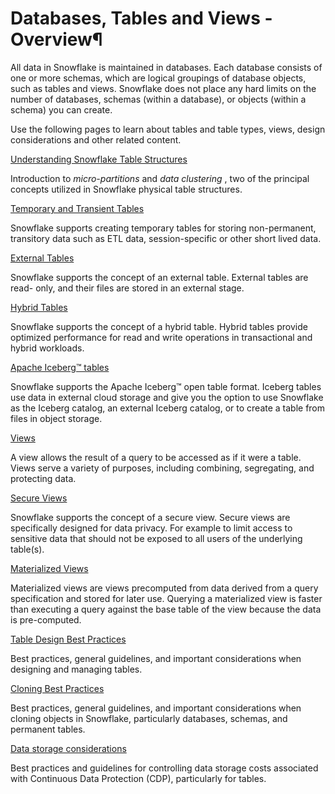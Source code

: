 # Databases, Tables and Views - Overview¶

All data in Snowflake is maintained in databases. Each database consists of
one or more schemas, which are logical groupings of database objects, such as
tables and views. Snowflake does not place any hard limits on the number of
databases, schemas (within a database), or objects (within a schema) you can
create.

Use the following pages to learn about tables and table types, views, design
considerations and other related content.

[Understanding Snowflake Table Structures](user-guide/tables-micro-partitions)

    

Introduction to _micro-partitions_ and _data clustering_ , two of the
principal concepts utilized in Snowflake physical table structures.

[Temporary and Transient Tables](user-guide/tables-temp-transient)

    

Snowflake supports creating temporary tables for storing non-permanent,
transitory data such as ETL data, session-specific or other short lived data.

[External Tables](user-guide/tables-external-intro)

    

Snowflake supports the concept of an external table. External tables are read-
only, and their files are stored in an external stage.

[Hybrid Tables](user-guide/tables-hybrid)

    

Snowflake supports the concept of a hybrid table. Hybrid tables provide
optimized performance for read and write operations in transactional and
hybrid workloads.

[Apache Iceberg™ tables](user-guide/tables-iceberg)

    

Snowflake supports the Apache Iceberg™ open table format. Iceberg tables use
data in external cloud storage and give you the option to use Snowflake as the
Iceberg catalog, an external Iceberg catalog, or to create a table from files
in object storage.

[Views](user-guide/views-introduction)

    

A view allows the result of a query to be accessed as if it were a table.
Views serve a variety of purposes, including combining, segregating, and
protecting data.

[Secure Views](user-guide/views-secure)

    

Snowflake supports the concept of a secure view. Secure views are specifically
designed for data privacy. For example to limit access to sensitive data that
should not be exposed to all users of the underlying table(s).

[Materialized Views](user-guide/views-materialized)

    

Materialized views are views precomputed from data derived from a query
specification and stored for later use. Querying a materialized view is faster
than executing a query against the base table of the view because the data is
pre-computed.

[Table Design Best Practices](user-guide/table-considerations)

    

Best practices, general guidelines, and important considerations when
designing and managing tables.

[Cloning Best Practices](user-guide/object-clone)

    

Best practices, general guidelines, and important considerations when cloning
objects in Snowflake, particularly databases, schemas, and permanent tables.

[Data storage considerations](user-guide/tables-storage-considerations)

    

Best practices and guidelines for controlling data storage costs associated
with Continuous Data Protection (CDP), particularly for tables.

